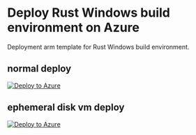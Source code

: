# Deploy Rust Windows build environment on Azure

Deployment arm template for Rust Windows build environment.

## normal deploy
[![Deploy to Azure](https://aka.ms/deploytoazurebutton)](https://portal.azure.com/#create/Microsoft.Template/uri/https%3A%2F%2Fraw.githubusercontent.com%2Fyskszk63%2Fazure-rust-win-vm%2Fmain%2Fazuredeploy.json)

## ephemeral disk vm deploy
[![Deploy to Azure](https://aka.ms/deploytoazurebutton)](https://portal.azure.com/#create/Microsoft.Template/uri/https%3A%2F%2Fraw.githubusercontent.com%2Fyskszk63%2Fazure-rust-win-vm%2Fmain%2Fazuredeploy.ed.json)
